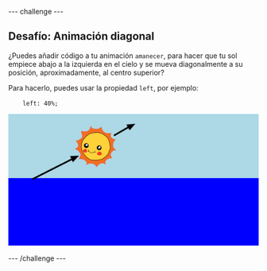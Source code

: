 --- challenge ---

## Desafío: Animación diagonal

¿Puedes añadir código a tu animación `amanecer`, para hacer que tu sol empiece abajo a la izquierda en el cielo y se mueva diagonalmente a su posición, aproximadamente, al centro superior?

Para hacerlo, puedes usar la propiedad `left`, por ejemplo:
```
    left: 40%;
```    

![captura de pantalla](images/sunrise-left.png)

--- /challenge ---